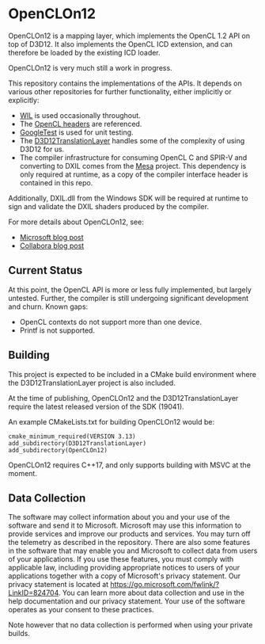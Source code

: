 # OpenCLOn12

OpenCLOn12 is a mapping layer, which implements the OpenCL 1.2 API on top of D3D12. It also implements the OpenCL ICD extension, and can therefore be loaded by the existing ICD loader.

OpenCLOn12 is very much still a work in progress.

This repository contains the implementations of the APIs. It depends on various other repositories for further functionality, either implicitly or explicitly:
* [WIL](https://github.com/microsoft/wil) is used occasionally throughout.
* The [OpenCL headers](https://github.com/KhronosGroup/OpenCL-Headers) are referenced.
* [GoogleTest](https://github.com/google/googletest) is used for unit testing.
* The [D3D12TranslationLayer](https://github.com/microsoft/D3D12TranslationLayer) handles some of the complexity of using D3D12 for us.
* The compiler infrastructure for consuming OpenCL C and SPIR-V and converting to DXIL comes from the [Mesa](https://gitlab.freedesktop.org/mesa/mesa) project. This dependency is only required at runtime, as a copy of the compiler interface header is contained in this repo.

Additionally, DXIL.dll from the Windows SDK will be required at runtime to sign and validate the DXIL shaders produced by the compiler.

For more details about OpenCLOn12, see:
* [Microsoft blog post](https://devblogs.microsoft.com/directx/in-the-works-opencl-and-opengl-mapping-layers-to-directx/)
* [Collabora blog post](https://www.collabora.com/news-and-blog/news-and-events/introducing-opencl-and-opengl-on-directx.html)

## Current Status

At this point, the OpenCL API is more or less fully implemented, but largely untested. Further, the compiler is still undergoing significant development and churn. Known gaps:
* OpenCL contexts do not support more than one device.
* Printf is not supported.

## Building

This project is expected to be included in a CMake build environment where the D3D12TranslationLayer project is also included.

At the time of publishing, OpenCLOn12 and the D3D12TranslationLayer require the latest released version of the SDK (19041).

An example CMakeLists.txt for building OpenCLOn12 would be:

```
cmake_minimum_required(VERSION 3.13)
add_subdirectory(D3D12TranslationLayer)
add_subdirectory(OpenCLOn12)
```

OpenCLOn12 requires C++17, and only supports building with MSVC at the moment.

## Data Collection

The software may collect information about you and your use of the software and send it to Microsoft. Microsoft may use this information to provide services and improve our products and services. You may turn off the telemetry as described in the repository. There are also some features in the software that may enable you and Microsoft to collect data from users of your applications. If you use these features, you must comply with applicable law, including providing appropriate notices to users of your applications together with a copy of Microsoft's privacy statement. Our privacy statement is located at https://go.microsoft.com/fwlink/?LinkID=824704. You can learn more about data collection and use in the help documentation and our privacy statement. Your use of the software operates as your consent to these practices.

Note however that no data collection is performed when using your private builds.